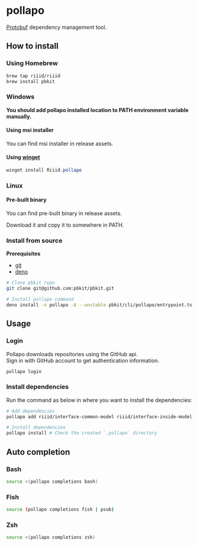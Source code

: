 # pollapo

[Protobuf][protobuf] dependency management tool.

[protobuf]: https://developers.google.com/protocol-buffers

## How to install

### Using Homebrew

```sh
brew tap riiid/riiid
brew install pbkit
```

### Windows

**You should add pollapo installed location to PATH environment variable manually.**

#### Using msi installer

You can find msi installer in release assets.

#### Using [winget](https://github.com/microsoft/winget-cli)

```powershell
winget install Riiid.pollapo
```

### Linux

#### Pre-built binary

You can find pre-built binary in release assets.

Download it and copy it to somewhere in PATH.

### Install from source

**Prerequisites**

- [git](https://git-scm.com/)
- [deno](https://deno.land/)

```sh
# Clone pbkit repo
git clone git@github.com:pbkit/pbkit.git

# Install pollapo command
deno install -n pollapo -A --unstable pbkit/cli/pollapo/entrypoint.ts
```

## Usage

### Login

Pollapo downloads repositories using the GitHub api.\
Sign in with GitHub account to get authentication information.

```sh
pollapo login
```

### Install dependencies

Run the command as below in where you want to install the dependencies:

```sh
# Add dependencies
pollapo add riiid/interface-common-model riiid/interface-inside-model

# Install dependencies
pollapo install # Check the created `.pollapo` directory
```

## Auto completion

### Bash

```sh
source <(pollapo completions bash)
```

### Fish

```sh
source (pollapo completions fish | psub)
```

### Zsh

```sh
source <(pollapo completions zsh)
```
